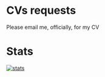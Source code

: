 # CVs requests
Please email me, officially, for my CV

# Stats 
[![stats](https://github-readme-stats.vercel.app/api?username=zenovak)](https://github.com/anuraghazra/github-readme-stats)
